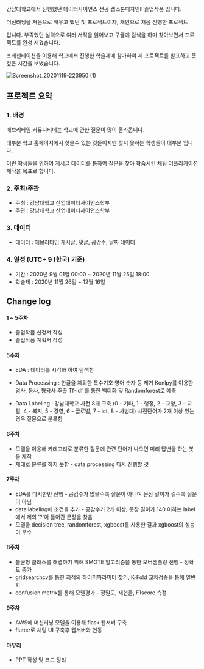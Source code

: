 강남대학교에서 진행했던 데이터사이언스 전공 캡스톤디자인II 졸업작품 입니다.

머신러닝을 처음으로 배우고 했던 첫 프로젝트이자, 개인으로 처음 진행한 프로젝트 

입니다. 부족했던 실력으로 여러 서적을 읽어보고 구글에 검색을 하며 찾아보면서 프로젝트를 완성 시켰습니다.

프레젠테이션을 이용해 학교에서 진행한 학술제에 참가하여 제 프로젝트를 발표하고 뜻 깊은 시간을 보냈습니다.

![Screenshot_20201119-223950 (1)](https://user-images.githubusercontent.com/68282267/100530710-b7e92780-3238-11eb-8066-a1384bbd6680.jpg)


## 프로젝트 요약

### 1. 배경 

에브리타임 커뮤니티에는 학교에 관한 질문이 많이 올라옵니다.

대부분 학교 홈페이지에서 찾을수 있는 것들이지만 찾지 못하는 학생들이 대부분 입니다.

이런 학생들을 위하여 게시글 데이터를 통하여 질문을 찾아 학습시킨 채팅 어플리케이션 제작을 목표로 합니다. 


### 2. 주최/주관

- 주최 : 강남대학교 산업데이터사이언스학부
- 주관 : 강남대학교 산업데이터사이언스학부

### 3. 데이터

- 데이터 : 에브리타임 게시글, 댓글, 공감수, 날짜 데이터

### 4. 일정 (UTC+ 9 (한국) 기준)

- 기간 : 2020년 9월 01일 00:00 ~ 2020년 11월 25일 18:00
- 학술제 : 2020년 11월 26일 ~ 12월 16일

## Change log

#### 1 ~ 5주차
* 졸업작품 신청서 작성
* 졸업작품 계획서 작성

#### 5주차 
* EDA : 데이터를 시각화 하여 탐색함
* Data Processing : 한글을 제외한 특수기호 영어 숫자 등 제거
                    Konlpy를 이용한 명사, 동사, 형용사 추출
                    Tf-idf 를 통한 벡터화 및 Randomforest로 예측
                    
* Data Labeling : 강남대학교 사전 8개 구축 (0 - 기타, 1 - 행정, 2 - 교양, 3 - 교필, 4 - 복지, 5 - 경영, 6 - 글로벌, 7 - ict, 8 - 사범대)
                  사전단어가 2개 이상 있는 경우 질문으로 분류함

#### 6주차
* 모델을 이용해 카테고리로 분류한 질문에 관련 단어가 나오면 미리 답변을 하는 봇을 제작
* 제대로 분류를 하지 못함 - data processing 다시 진행할 것

#### 7주차
* EDA를 다시한번 진행 - 공감수가 많을수록 질문이 아니며 문장 길이가 길수록 질문이 아님
* data labeling에 조건을 추가 - 공감수가 2개 이상, 문장 길이가 140 이하는 label에서 제외 '?'이 들어간 문장을 찾음
* 모델을 decision tree, randomforest, xgboost를 사용한 결과 xgboost의 성능이 우수
#### 8주차
* 불균형 클래스를 해결하기 위해 SMOTE 알고리즘을 통한 오버샘플링 진행 - 정확도 증가
* gridsearchcv를 통한 최적의 하이퍼파라미터 찾기, K-Fold 교차검증을 통해 일반화
* confusion metrix를 통해 모델평가 - 정밀도, 재현율, F1score 측정

#### 9주차
* AWS에 머신러닝 모델을 이용해 flask 웹서버 구축
* flutter로 채팅 UI 구축후 웹서버와 연동

#### 마무리
* PPT 작성 및 코드 정리


